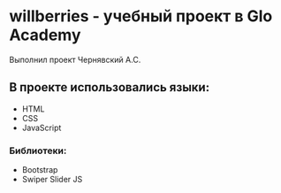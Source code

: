 # willberries - учебный проект в Glo Academy
Выполнил проект Чернявский А.С.
## В проекте использовались языки:
- HTML
- CSS
- JavaScript
### Библиотеки:
- Bootstrap
- Swiper Slider JS
